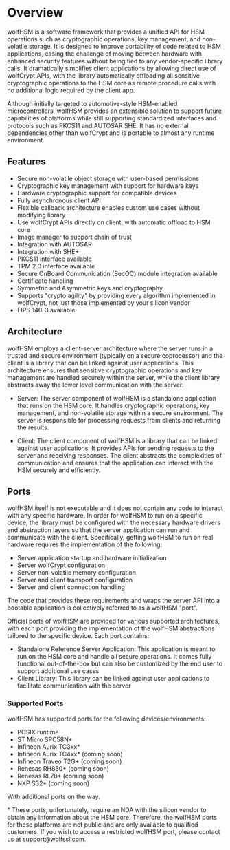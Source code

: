 # Overview 

wolfHSM is a software framework that provides a unified API for HSM operations
such as cryptographic operations, key management, and non-volatile storage.
It is designed to improve portability of code related to HSM applications,
easing the challenge of moving between hardware with enhanced security
features without being tied to any vendor-specific library calls. It
dramatically simplifies client applications by allowing direct use of wolfCrypt
APIs, with the library automatically offloading all sensitive cryptographic
operations to the HSM core as remote procedure calls with no additional logic
required by the client app.

Although initially targeted to automotive-style HSM-enabled microcontrollers,
wolfHSM provides an extensible solution to support future capabilities of
platforms while still supporting standardized interfaces and protocols such as
PKCS11 and AUTOSAR SHE. It has no external dependencies other than wolfCrypt and
is portable to almost any runtime environment.

## Features

- Secure non-volatile object storage with user-based permissions
- Cryptographic key management with support for hardware keys
- Hardware cryptographic support for compatible devices
- Fully asynchronous client API
- Flexible callback architecture enables custom use cases without modifying library
- Use wolfCrypt APIs directly on client, with automatic offload to HSM core
- Image manager to support chain of trust
- Integration with AUTOSAR
- Integration with SHE+
- PKCS11 interface available
- TPM 2.0 interface available
- Secure OnBoard Communication (SecOC) module integration available
- Certificate handling
- Symmetric and Asymmetric keys and cryptography
- Supports "crypto agility" by providing every algorithm implemented in wolfCrypt, not just those implemented by your silicon vendor
- FIPS 140-3 available

## Architecture

wolfHSM employs a client-server architecture where the server runs in a trusted
and secure environment (typically on a secure coprocessor) and the client is a library
that can be linked against user applications. This architecture ensures that
sensitive cryptographic operations and key management are handled securely
 within the server, while the client library abstracts away the lower level
communication with the server.

- Server: The server component of wolfHSM is a standalone application that runs
 on the HSM core. It handles cryptographic operations, key management, and
 non-volatile storage within a secure environment. The server is responsible
 for processing requests from clients and returning the results.

- Client: The client component of wolfHSM is a library that can be linked
 against user applications. It provides APIs for sending requests to the
 server and receiving responses. The client abstracts the complexities of
 communication and ensures that the application can interact with the HSM
 securely and efficiently.

## Ports

wolfHSM itself is not executable and it does not contain any code to interact with any specific hardware. In order for wolfHSM to run on a specific device, the library must be configured with the necessary hardware drivers and abstraction layers so that the server application can run and communicate with the client. Specifically, getting wolfHSM to run on real hardware requires the implementation of the following:

- Server application startup and hardware initialization
- Server wolfCrypt configuration
- Server non-volatile memory configuration
- Server and client transport configuration
- Server and client connection handling

The code that provides these requirements and wraps the server API into a bootable application is collectively referred to as a wolfHSM "port".

Official ports of wolfHSM are provided for various supported architectures, with each port providing the implementation of the wolfHSM abstractions tailored to the specific device. Each port contains:

- Standalone Reference Server Application: This application is meant to run on the HSM core and handle all secure operations. It comes fully functional out-of-the-box but can also be customized by the end user to support additional use cases
- Client Library: This library can be linked against user applications to facilitate communication with the server

### Supported Ports

wolfHSM has supported ports for the following devices/environments:

- POSIX runtime
- ST Micro SPC58N\*
- Infineon Aurix TC3xx\*
- Infineon Aurix TC4xx\* (coming soon)
- Infineon Traveo T2G\* (coming soon)
- Renesas RH850\* (coming soon)
- Renesas RL78\* (coming soon)
- NXP S32\* (coming soon)

With additional ports on the way.

\* These ports, unfortunately, require an NDA with the silicon vendor to obtain any information about the HSM core. Therefore, the wolfHSM ports for these platforms are not public and are only available to qualified customers. If you wish to access a restricted wolfHSM port, please contact us at support@wolfssl.com.

